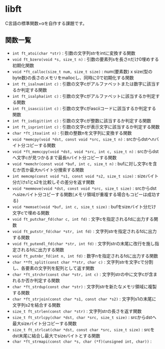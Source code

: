 # libft
C言語の標準関数+αを自作する課題です。  
## 関数一覧
  - `int ft_atoi(char *str)`                   : 引数の文字列strをintに変換する関数  
  - `void ft_bzero(void *s, size_t n)`         : 引数の要素列sを長さnだけ0埋めする初期化関数  
  - `void *ft_calloc(size_t num, size_t size)` : num(要素数) x size(型のbyte数)の長さのメモリをmallocし、同時に0で初期化する関数  
  - `int ft_isalnum(int c)`                    : 引数の文字cがアルファベットまたは数字に該当するか判定する関数  
  - `int ft_isalpha(int c)`                    : 引数の文字cがアルファベットに該当するか判定する関数  
  - `int ft_isascii(int c)`                    : 引数の文字cがasciiコードに該当するか判定する関数  
  - `int ft_isdigit(int c)`                    : 引数の文字cが整数に該当するか判定する関数
  - `int ft_isprint(int c)`                    : 引数の文字cが表示文字に該当するか判定する関数
  - `char *ft_itoa(int n)`                     : 引数の整数nを文字列に変換する関数  
  - `void *memcpy(void *dst, const void *src, size_t n)`
                                               : srcからdstへnバイト分コピーする関数  
  - `void *ft_memccpy(void *dst, void *src, int c, size_t n)`
                                               : srcからdstへ文字cが見つかるまで最長nバイト分コピーする関数  
  - `void *memchr(const void *buf, int c, size_t n)`
                                               : bufに対し文字cを含むか否か最大nバイト分捜索する関数  
  - `int memcmp(const void *s1, const void *s2, size_t size)`
                                               : sizeバイト分だけs1とs2を比較しその差分を返す関数
  - `void *memmove(void *dst, const void *src, size_t size)`
                                               : srcからdstへsizeバイト分コピーする関数(メモリ領域が重複する場合もコピーは成功する)  
  - `void *memset(void *buf, int c, size_t size)`
                                               : bufをsizeバイト分だけ文字cで埋める関数  
  - `void ft_putchar_fd(char c, int fd)`       : 文字cを指定されるfdに出力する関数  
  - `void ft_putstr_fd(char *str, int fd)`     : 文字列strを指定されるfdに出力する関数  
  - `void ft_putendl_fd(char *str, int fd)`    : 文字列strの末尾に改行を施し指定されるfdに出力する関数  
  - `void ft_putnbr_fd(int n, int fd)`         : 数字nを指定されるfdに出力する関数  
  - `char **ft_split(const char **str, char c)`
                                               : 文字列strを文字cで分割し、各要素の文字列を配列として返す関数  
  - `char *ft_strchr(const char *str, int c)`  : 文字列strの中に文字cが含まれるか否か判定する関数  
  - `char *ft_strdup(const char *str)`         : 文字列strを新たなメモリ領域に複製する関数  
  - `char *ft_strjoin(const char *s1, const char *s2)`
                                               : 文字列s1の末尾に文字列s2を結合する関数  
  - `size_t ft_strlen(const char *str)`        : 文字列strの長さを返す関数  
  - `size_t ft_strlcpy(char *dst, char *src, size_t size)`
                                               : srcからdstへ最大sizeバイト分コピーする関数  
  - `size_t ft_strlcat(char *dst, const char *src, size_t size)`
                                               : srcをdst末尾に結合し最大でsizeバイトとする関数  
  - `char *ft_strmapi(const char *s, char (*f)(unsigned int, char))`
                                               : 
